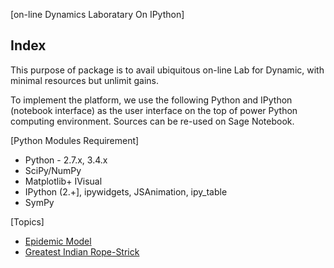 [on-line Dynamics Laboratary On IPython]

## Index
This purpose of package is to avail ubiquitous on-line Lab for Dynamic, with minimal resources but unlimit gains.

To implement the platform, we use the following Python and IPython (notebook interface) as the user interface on the top of power Python computing environment. Sources can be re-used on Sage Notebook.

[Python Modules Requirement]
 
* Python - 2.7.x, 3.4.x
* SciPy/NumPy
* Matplotlib+ IVisual
* IPython (2.+], ipywidgets, JSAnimation, ipy_table
* SymPy


[Topics]
- [Epidemic Model](DiffEq/0-Basics.ipynb)
- [Greatest Indian Rope-Strick](Sim/index.ipynb)
